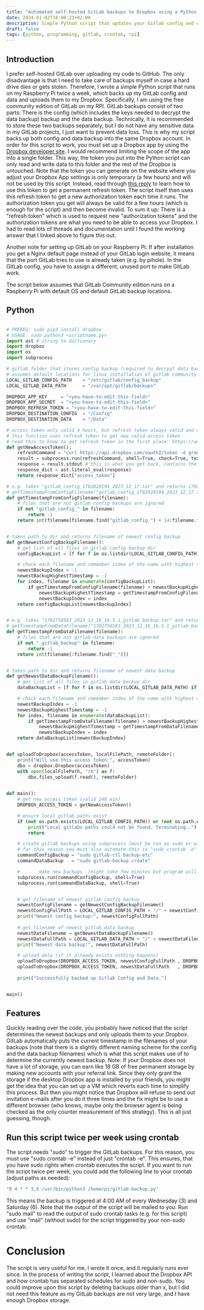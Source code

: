 ```yaml
---
title: "Automated self-hosted GitLab backups to Dropbox using a Python script on Raspberry Pi"
date: 2024-01-02T18:00:23+02:00
description: Simple Python script that updates your Gitlab config and data to your dropbox.
draft: false
tags: [python, programming, gitlab, crontab, rpi]
---
```


## Introduction

I prefer self-hosted GitLab over uploading my code to GitHub. The only disadvantage is that I need to take care of backups myself in case a hard drive dies or gets stolen. Therefore, I wrote a simple Python script that runs on my Raspberry Pi twice a week, which backs up my GitLab config and data and uploads them to my Dropbox. Specifically, I am using the free community edition of GitLab on my RPI. GitLab backups consist of two parts: There is the config (which includes the keys needed to decrypt the data backup) backup and the data backup. Technically, it is recommended to store these two backups separately, but I do not have any sensitive data in my GitLab projects, I just want to prevent data loss. This is why my script backs up both config and data backup into the same Dropbox account. In order for this script to work, you must set up a Dropbox app by using the [Dropbox developer site](https://www.dropbox.com/developers). I would recommend limiting the scope of the app into a single folder. This way, the token you put into the Python script can only read and write data to this folder and the rest of the Dropbox is untouched. Note that the token you can generate on the website where you adjust your Dropbox App settings is only temporary (a few hours) and will not be used by this script. Instead, read through [this reply](https://www.dropboxforum.com/t5/Dropbox-API-Support-Feedback/Issue-in-generating-access-token/m-p/592921/highlight/true#M27586) to learn how to use this token to get a permanent refresh token. The script itself then uses this refresh token to get a new authorization token each time it runs. The authorization token you get will always be valid for a few hours (which is enough for the script) and then become invalid. To sum it up: There is a "refresh token" which is used to request new "authorization tokens" and the authorization tokens are what you need to be able to access your Dropbox. I had to read lots of threads and documentation until I found the working answer that I linked above to figure this out. 

Another note for setting up GitLab on your Raspberry Pi: If after installation you get a Nginx default page instead of your GitLab login website, it means that the port GitLab tries to use is already taken (e.g. by pihole). In the GitLab config, you have to assign a different, unused port to make GitLab work.

The script below assumes that GitLab Community edition runs on a Raspberry Pi with default OS and default GitLab backup locations.

## Python
```py

# PREREQ: sudo pip3 install dropbox
# USAGE: sudo python3 <scriptname.py>
import ast # string to dictionary
import dropbox
import os
import subprocess

# gitlab folder that stores config backup (required to decrypt data backup) and data backup
# assumes default locations for linux installation of gitlab community edition
LOCAL_GITLAB_CONFIG_PATH    = "/etc/gitlab/config_backup"
LOCAL_GITLAB_DATA_PATH      = "/var/opt/gitlab/backups"

DROPBOX_APP_KEY     = "<you-have-to-edit-this-field>"
DROPBOX_APP_SECRET  = "<you-have-to-edit-this-field>"
DROPBOX_REFRESH_TOKEN = "<you-have-to-edit-this-field>"
DROPBOX_DESTINATION_CONFIG  = "/Config"
DROPBOX_DESTINATION_DATA    = "/Data"

# access token only valid 4 hours, but refresh token always valid and used to get new access token.
# this function uses refresh token to get new valid access token
# read this to know to get refresh token in the first place: https://www.dropboxforum.com/t5/Dropbox-API-Support-Feedback/Issue-in-generating-access-token/m-p/592921/highlight/true#M27586
def getNewAccessToken():
    refreshCommand = "curl https://api.dropbox.com/oauth2/token -d grant_type=refresh_token -d refresh_token=" + DROPBOX_REFRESH_TOKEN + " -u " + DROPBOX_APP_KEY + ":" + DROPBOX_APP_SECRET
    result = subprocess.run(refreshCommand, shell=True, check=True, text=True, stdout=subprocess.PIPE, stderr=subprocess.PIPE)
    response = result.stdout # this is what you get back, contains the data you want
    response_dict = ast.literal_eval(response)
    return response_dict["access_token"]

# e.g. takes "gitlab_config_1702820194_2023_12_17.tar" and returns 1702820194 as int
# getTimestampFromConfigFilename("gitlab_config_1702820194_2023_12_17.tar")
def getTimestampFromConfigFilename(filename):
    # files that are not gitlab config backups are ignored
    if not "gitlab_config_" in filename:
        return -1
    return int(filename[filename.find("gitlab_config_") + 14:filename.find("_", filename.find("gitlab_config_") + 14)])


# takes path to dir and returns filename of newest config backup
def getNewestConfigBackupFilename():
    # get list of all files in gitlab config backup dir
    configBackupList = [f for f in os.listdir(LOCAL_GITLAB_CONFIG_PATH) if os.path.isfile(os.path.join(LOCAL_GITLAB_CONFIG_PATH, f))]

    # check each filename and remember index of the name with highest timestamp (newest backup)
    newestBackupIndex = -1
    newestBackupHighestTimestamp = -1
    for index, filename in enumerate(configBackupList):
        if getTimestampFromConfigFilename(filename) > newestBackupHighestTimestamp:
            newestBackupHighestTimestamp = getTimestampFromConfigFilename(filename)
            newestBackupIndex = index
    return configBackupList[newestBackupIndex]


# e.g. takes "1702758583_2023_12_16_16.5.1_gitlab_backup.tar" and returns 1702758583 as int
# getTimestampFromDataFilename("1702758583_2023_12_16_16.5.1_gitlab_backup.tar")
def getTimestampFromDataFilename(filename):
    # files that are not gitlab data backups are ignored
    if not "_gitlab_backup" in filename:
        return -1
    return int(filename[:filename.find("_")])


# takes path to dir and returns filename of newest data backup
def getNewestDataBackupFilename():
    # get list of all files in gitlab data backup dir
    dataBackupList = [f for f in os.listdir(LOCAL_GITLAB_DATA_PATH) if os.path.isfile(os.path.join(LOCAL_GITLAB_DATA_PATH, f))]

    # check each filename and remember index of the name with highest timestamp (newest backup)
    newestBackupIndex = -1
    newestBackupHighestTimestamp = -1
    for index, filename in enumerate(dataBackupList):
        if getTimestampFromDataFilename(filename) > newestBackupHighestTimestamp:
            newestBackupHighestTimestamp = getTimestampFromDataFilename(filename)
            newestBackupIndex = index
    return dataBackupList[newestBackupIndex]


def uploadToDropbox(accessToken, localFilePath, remoteFolder):
    print("Will use this access token:", accessToken)
    dbx = dropbox.Dropbox(accessToken)
    with open(localFilePath, "rb") as f:
        dbx.files_upload(f.read(), remoteFolder)
        

def main():
    # get new access token (valid 240 min)
    DROPBOX_ACCESS_TOKEN = getNewAccessToken()    

    # ensure local gitlab paths exist
    if (not os.path.exists(LOCAL_GITLAB_CONFIG_PATH)) or (not os.path.exists(LOCAL_GITLAB_DATA_PATH)):
        print("Local gitlabs paths could not be found. Terminating..")
        return

    # create gitlab backups using subprocess (must be run as sudo or will fail)
    # for this reason you must also automate this in "sudo crontab -e" (sudo is important)
    commandConfigBackup = "sudo gitlab-ctl backup-etc"
    commandDataBackup   = "sudo gitlab-backup create"

    #       make new backups  (might take few minutes but program will wait)
    subprocess.run(commandConfigBackup, shell=True)
    subprocess.run(commandDataBackup, shell=True)


    # get filename of newest gitlab config backup
    newestConfigFilename = getNewestConfigBackupFilename()
    newestConfigFullPath = LOCAL_GITLAB_CONFIG_PATH + "/" + newestConfigFilename
    print("Newest config backup:", newestConfigFullPath)
    
    # get filename of newest gitlab data backup
    newestDataFilename = getNewestDataBackupFilename()
    newestDataFullPath = LOCAL_GITLAB_DATA_PATH + "/" + newestDataFilename
    print("Newest data backup:", newestDataFullPath)

    # upload data (if it already exists nothing happens)
    uploadToDropbox(DROPBOX_ACCESS_TOKEN, newestConfigFullPath , DROPBOX_DESTINATION_CONFIG + "/" + newestConfigFilename)
    uploadToDropbox(DROPBOX_ACCESS_TOKEN, newestDataFullPath   , DROPBOX_DESTINATION_DATA   + "/" + newestDataFilename)
    
    print("Successfully backed up Gitlab Config and Data.")


main()

```

## Features

Quickly reading over the code, you probably have noticed that the script determines the newest backups and only uploads them to your Dropbox. GitLab automatically puts the current timestamp in the filenames of your backups (note that there is a slightly different naming scheme for the config and the data backup filenames) which is what this script makes use of to determine the currently newest backup. Note: If your Dropbox does not have a lot of storage, you can earn like 18 GB of free permanent storage by making new accounts with your referral link. Since they only grant the storage if the desktop Dropbox app is installed by your friends, you might get the idea that you can set up a VM which reverts each time to simplify this process. But then you might notice that Dropbox will refuse to send out invitation e-mails after you do it three times and the fix might be to use a different browser (who knows, maybe only the browser agent is being checked as the only counter measurement of this strategy). This is all just guessing, though.

## Run this script twice per week using crontab

The script needs "sudo" to trigger the GitLab backups. For this reason, you must use "sudo crontab -e" instead of just "crontab -e". This ensures, that you have sudo rights when crontab executes the script. If you want to run the script twice per week, you could add the following line to your crontab (adjust paths as needed):
```bash
"0 4 * * 3,6 /usr/bin/python3 /home/pi/gitlab-backup.py"
```
This means the backup is triggered at 4:00 AM of every Wednesday (3) and Saturday (6). Note that the output of the script will be mailed to you. Run "sudo mail" to read the output of sudo crontab tasks (e.g. for this script) and use "mail" (without sudo) for the script triggered by your non-sudo crontab.

# Conclusion

The script is very useful for me, I wrote it once, and it regularly runs ever since. In the process of writing the script, I learned about the Dropbox API and how crontab has separated schedules for sudo and non-sudo. You could improve upon this script by deleting backups older than x, but I did not need this feature as my GitLab backups are not very large, and I have enough Dropbox storage.

